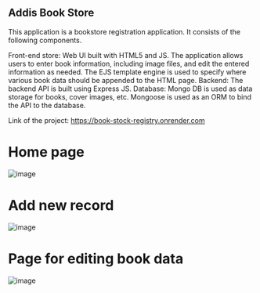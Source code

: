 ## Addis Book Store
This application is a bookstore registration application. It consists of the following components.

Front-end store: Web UI built with HTML5 and JS. The application allows users to enter book information, including image files, and edit the entered information as needed.
The EJS template engine is used to specify where various book data should be appended to the HTML page.
Backend: The backend API is built using Express JS.
Database: Mongo DB is used as data storage for books, cover images, etc. Mongoose is used as an ORM to bind the API to the database.

Link of the project: https://book-stock-registry.onrender.com

# Home page
![image](https://github.com/nathan-nigussie/Book-Stock-Registry-/assets/91279474/af60ed62-36c7-47f5-8629-759026c621ed)

# Add new record
![image](https://github.com/nathan-nigussie/Book-Stock-Registry-/assets/91279474/7e279a1f-142e-4456-9d7e-25535dfd9ff3)

# Page for editing book data 

![image](https://github.com/nathan-nigussie/Book-Stock-Registry-/assets/91279474/6361bee6-db66-4ea2-9359-c6ef2d0f2d55)


